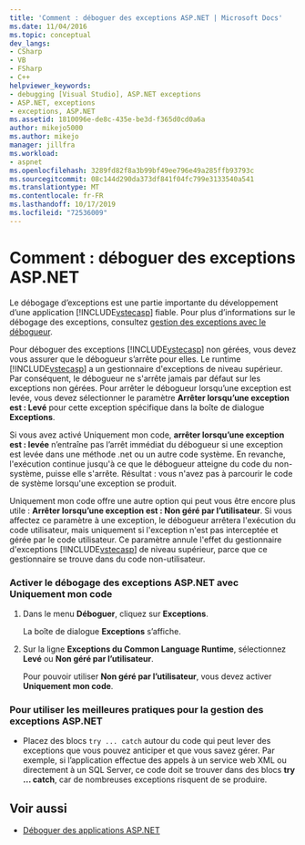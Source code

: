```yaml
---
title: 'Comment : déboguer des exceptions ASP.NET | Microsoft Docs'
ms.date: 11/04/2016
ms.topic: conceptual
dev_langs:
- CSharp
- VB
- FSharp
- C++
helpviewer_keywords:
- debugging [Visual Studio], ASP.NET exceptions
- ASP.NET, exceptions
- exceptions, ASP.NET
ms.assetid: 1810096e-de8c-435e-be3d-f365d0cd0a6a
author: mikejo5000
ms.author: mikejo
manager: jillfra
ms.workload:
- aspnet
ms.openlocfilehash: 3289fd82f8a3b99bf49ee796e49a285ffb93793c
ms.sourcegitcommit: 08c144d290da373df841f04fc799e3133540a541
ms.translationtype: MT
ms.contentlocale: fr-FR
ms.lasthandoff: 10/17/2019
ms.locfileid: "72536009"
---
```

# <a name="how-to-debug-aspnet-exceptions"></a>Comment : déboguer des exceptions ASP.NET
Le débogage d’exceptions est une partie importante du développement d’une application [!INCLUDE[vstecasp](../code-quality/includes/vstecasp_md.md)] fiable. Pour plus d’informations sur le débogage des exceptions, consultez [gestion des exceptions avec le débogueur](../debugger/managing-exceptions-with-the-debugger.md).

 Pour déboguer des exceptions [!INCLUDE[vstecasp](../code-quality/includes/vstecasp_md.md)] non gérées, vous devez vous assurer que le débogueur s’arrête pour elles. Le runtime [!INCLUDE[vstecasp](../code-quality/includes/vstecasp_md.md)] a un gestionnaire d'exceptions de niveau supérieur. Par conséquent, le débogueur ne s'arrête jamais par défaut sur les exceptions non gérées. Pour arrêter le débogueur lorsqu’une exception est levée, vous devez sélectionner le paramètre **Arrêter lorsqu’une exception est : Levé** pour cette exception spécifique dans la boîte de dialogue **Exceptions**.

 Si vous avez activé Uniquement mon code, **arrêter lorsqu’une exception est : levée** n’entraîne pas l’arrêt immédiat du débogueur si une exception est levée dans une méthode .net ou un autre code système. En revanche, l'exécution continue jusqu'à ce que le débogueur atteigne du code du non-système, puisse elle s'arrête. Résultat : vous n'avez pas à parcourir le code de système lorsqu'une exception se produit.

 Uniquement mon code offre une autre option qui peut vous être encore plus utile : **Arrêter lorsqu’une exception est : Non géré par l’utilisateur**. Si vous affectez ce paramètre à une exception, le débogueur arrêtera l'exécution du code utilisateur, mais uniquement si l'exception n'est pas interceptée et gérée par le code utilisateur. Ce paramètre annule l'effet du gestionnaire d'exceptions [!INCLUDE[vstecasp](../code-quality/includes/vstecasp_md.md)] de niveau supérieur, parce que ce gestionnaire se trouve dans du code non-utilisateur.

### <a name="to-enable-debugging-of-aspnet-exceptions-with-just-my-code"></a>Activer le débogage des exceptions ASP.NET avec Uniquement mon code

1. Dans le menu **Déboguer**, cliquez sur **Exceptions**.

     La boîte de dialogue **Exceptions** s’affiche.

2. Sur la ligne **Exceptions du Common Language Runtime**, sélectionnez **Levé** ou **Non géré par l’utilisateur**.

     Pour pouvoir utiliser **Non géré par l’utilisateur**, vous devez activer **Uniquement mon code**.

### <a name="to-use-best-practices-for-aspnet-exception-handling"></a>Pour utiliser les meilleures pratiques pour la gestion des exceptions ASP.NET

- Placez des blocs `try ... catch` autour du code qui peut lever des exceptions que vous pouvez anticiper et que vous savez gérer. Par exemple, si l’application effectue des appels à un service web XML ou directement à un SQL Server, ce code doit se trouver dans des blocs **try ... catch**, car de nombreuses exceptions risquent de se produire.

## <a name="see-also"></a>Voir aussi
- [Déboguer des applications ASP.NET](../debugger/how-to-enable-debugging-for-aspnet-applications.md)